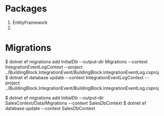 # Packages
1. EntityFramework
2.


# Migrations
$ dotnet ef migrations add InitialDb --output-dir Migrations --context IntegrationEventLogContext --project ../BuildingBlock.IntegrationEvent/BuildingBlock.IntegrationEventLog.csproj
$ dotnet ef database update --context IntegrationEventLogContext --project ../BuildingBlock.IntegrationEvent/BuildingBlock.IntegrationEventLog.csproj

$ dotnet ef migrations add InitialDb --output-dir SalesContext/Data/Migrations --context SalesDbContext
$ dotnet ef database update --context SalesDbContext
